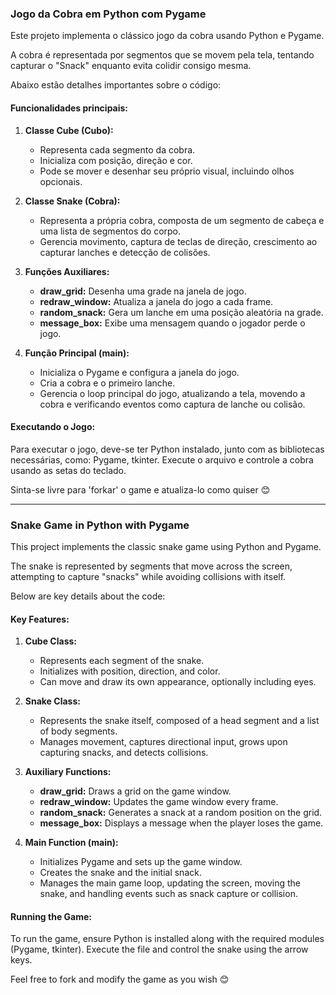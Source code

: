 ### Jogo da Cobra em Python com Pygame

Este projeto implementa o clássico jogo da cobra usando Python e Pygame. 

A cobra é representada por segmentos que se movem pela tela, tentando capturar o "Snack" enquanto evita colidir consigo mesma. 

Abaixo estão detalhes importantes sobre o código:

#### Funcionalidades principais:

1. **Classe Cube (Cubo):**
   - Representa cada segmento da cobra.
   - Inicializa com posição, direção e cor.
   - Pode se mover e desenhar seu próprio visual, incluindo olhos opcionais.

2. **Classe Snake (Cobra):**
   - Representa a própria cobra, composta de um segmento de cabeça e uma lista de segmentos do corpo.
   - Gerencia movimento, captura de teclas de direção, crescimento ao capturar lanches e detecção de colisões.

3. **Funções Auxiliares:**
   - **draw_grid:** Desenha uma grade na janela de jogo.
   - **redraw_window:** Atualiza a janela do jogo a cada frame.
   - **random_snack:** Gera um lanche em uma posição aleatória na grade.
   - **message_box:** Exibe uma mensagem quando o jogador perde o jogo.

4. **Função Principal (main):**
   - Inicializa o Pygame e configura a janela do jogo.
   - Cria a cobra e o primeiro lanche.
   - Gerencia o loop principal do jogo, atualizando a tela, movendo a cobra e verificando eventos como captura de lanche ou colisão.

#### Executando o Jogo:

Para executar o jogo, deve-se ter Python instalado, junto com as bibliotecas necessárias, como: Pygame, tkinter. Execute o arquivo e controle a cobra usando as setas do teclado. 

Sinta-se livre para 'forkar' o game e atualiza-lo como quiser 😊

--------------------------------------------------------------------------------------------------------------------------------------------------------------------------------------------------------------

### Snake Game in Python with Pygame

This project implements the classic snake game using Python and Pygame. 

The snake is represented by segments that move across the screen, attempting to capture "snacks" while avoiding collisions with itself. 

Below are key details about the code:

#### Key Features:

1. **Cube Class:**
   - Represents each segment of the snake.
   - Initializes with position, direction, and color.
   - Can move and draw its own appearance, optionally including eyes.

2. **Snake Class:**
   - Represents the snake itself, composed of a head segment and a list of body segments.
   - Manages movement, captures directional input, grows upon capturing snacks, and detects collisions.

3. **Auxiliary Functions:**
   - **draw_grid:** Draws a grid on the game window.
   - **redraw_window:** Updates the game window every frame.
   - **random_snack:** Generates a snack at a random position on the grid.
   - **message_box:** Displays a message when the player loses the game.

4. **Main Function (main):**
   - Initializes Pygame and sets up the game window.
   - Creates the snake and the initial snack.
   - Manages the main game loop, updating the screen, moving the snake, and handling events such as snack capture or collision.

#### Running the Game:

To run the game, ensure Python is installed along with the required modules (Pygame, tkinter). Execute the file and control the snake using the arrow keys.

Feel free to fork and modify the game as you wish 😊
